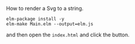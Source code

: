 How to render a Svg to a string. 

    elm-package install -y
    elm-make Main.elm --output=elm.js

and then open the `index.html` and click the button. 